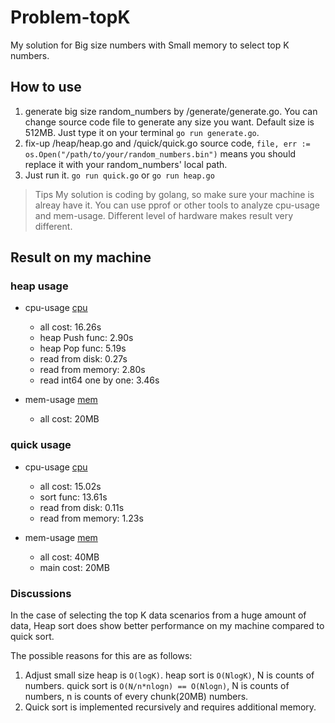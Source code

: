 # Problem-topK
My solution for Big size numbers with Small memory to select top K numbers. 

## How to use

1. generate big size random_numbers by /generate/generate.go. You can change source code file to generate any size you want. Default size is 512MB. Just type it on your terminal `go run generate.go`.
2. fix-up /heap/heap.go and /quick/quick.go source code, `file, err := os.Open("/path/to/your/random_numbers.bin")` means you should replace it with your random_numbers' local path.
3. Just run it. `go run quick.go` or `go run heap.go`

> Tips
> My solution is coding by golang, so make sure your machine is alreay have it.
> You can use pprof or other tools to analyze cpu-usage and mem-usage.
> Different level of hardware makes result very different.

## Result on my machine

### heap usage

- cpu-usage [cpu](/heap/heap-cpu.svg)
  - all cost: 16.26s
  - heap Push func: 2.90s
  - heap Pop func: 5.19s
  - read from disk: 0.27s
  - read from memory: 2.80s
  - read int64 one by one: 3.46s

- mem-usage [mem](/heap/heap-mem.svg)
  -  all cost: 20MB

### quick usage

- cpu-usage [cpu](/quick/quick-cpu.svg)
  - all cost: 15.02s
  - sort func: 13.61s
  - read from disk: 0.11s
  - read from memory: 1.23s

- mem-usage [mem](/quick/quick-mem.svg)
  -  all cost: 40MB
  -  main cost: 20MB

### Discussions

In the case of selecting the top K data scenarios from a huge amount of data, Heap sort does show better performance on my machine compared to quick sort. 

The possible reasons for this are as follows:

1. Adjust small size heap is `O(logK)`. heap sort is `O(NlogK)`, N is counts of numbers. quick sort is `O(N/n*nlogn) == O(Nlogn)`, N is counts of numbers, n is counts of every chunk(20MB) numbers.
2. Quick sort is implemented recursively and requires additional memory.